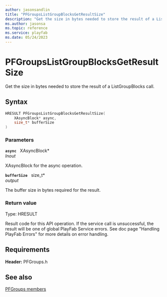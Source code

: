 ```yaml
---
author: jasonsandlin
title: "PFGroupsListGroupBlocksGetResultSize"
description: "Get the size in bytes needed to store the result of a ListGroupBlocks call."
ms.author: jasonsa
ms.topic: reference
ms.service: playfab
ms.date: 05/24/2023
---
```


# PFGroupsListGroupBlocksGetResultSize  

Get the size in bytes needed to store the result of a ListGroupBlocks call.  

## Syntax  
  
```cpp
HRESULT PFGroupsListGroupBlocksGetResultSize(  
    XAsyncBlock* async,  
    size_t* bufferSize  
)  
```  
  
### Parameters  
  
**`async`** &nbsp; XAsyncBlock*  
*_Inout_*  
  
XAsyncBlock for the async operation.  
  
**`bufferSize`** &nbsp; size_t*  
*output*  
  
The buffer size in bytes required for the result.  
  
  
### Return value
Type: HRESULT
  
Result code for this API operation. If the service call is unsuccessful, the result will be one of global PlayFab Service errors. See doc page "Handling PlayFab Errors" for more details on error handling.
  
  
## Requirements  
  
**Header:** PFGroups.h
  
## See also  
[PFGroups members](../pfgroups_members.md)  

  
  
